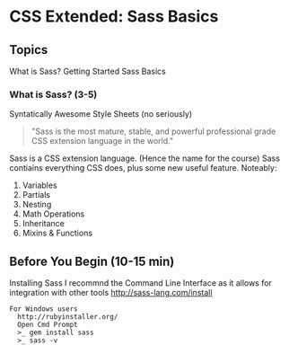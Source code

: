 # CSS Extended: Sass Basics 

## Topics
  What is Sass?
  Getting Started
  Sass Basics
  
### What is Sass? (3-5)
  Syntatically Awesome Style Sheets (no seriously)
  > "Sass is the most mature, stable, and powerful professional grade CSS extension language in the world."
    
  Sass is a CSS extension language. (Hence the name for the course)
  Sass contiains everything CSS does, plus some new useful feature.
  Noteably:
  1. Variables
  1. Partials
  1. Nesting
  1. Math Operations
  1. Inheritance
  1. Mixins & Functions
  
## Before You Begin  (10-15 min)
  Installing Sass
  I recommnd the Command Line Interface as it allows for integration with other tools
    http://sass-lang.com/install
    
    For Windows users
      http://rubyinstaller.org/
      Open Cmd Prompt
      >_ gem install sass
      >_ sass -v
      